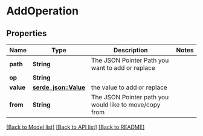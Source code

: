 # AddOperation

## Properties

Name | Type | Description | Notes
------------ | ------------- | ------------- | -------------
**path** | **String** | The JSON Pointer Path you want to add or replace | 
**op** | **String** |  | 
**value** | [**serde_json::Value**](.md) | the value to add or replace | 
**from** | **String** | The JSON Pointer path you would like to move/copy from | 

[[Back to Model list]](../README.md#documentation-for-models) [[Back to API list]](../README.md#documentation-for-api-endpoints) [[Back to README]](../README.md)


